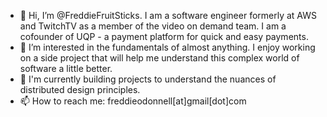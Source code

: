 - 👋 Hi, I’m @FreddieFruitSticks. I am a software engineer formerly at AWS and TwitchTV as a member of the video on demand team. I am a cofounder of UQP - a payment platform for quick and easy payments.
- 👀 I’m interested in the fundamentals of almost anything. I enjoy working on a side project that will help me understand this complex world of software a little better.
- 🌱 I'm currently building projects to understand the nuances of distributed design principles.
- 📫 How to reach me: freddieodonnell[at]gmail[dot]com

<!---
FreddieFruitSticks/FreddieFruitSticks is a ✨ special ✨ repository because its `README.md` (this file) appears on your GitHub profile.
You can click the Preview link to take a look at your changes.
--->
